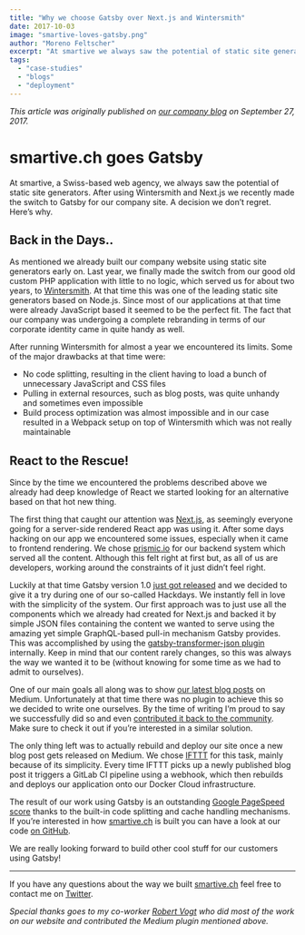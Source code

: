 ```yaml
---
title: "Why we choose Gatsby over Next.js and Wintersmith"
date: 2017-10-03
image: "smartive-loves-gatsby.png"
author: "Moreno Feltscher"
excerpt: "At smartive we always saw the potential of static site generators. We recently made the switch to Gatsby.js for our company site. A decision we don’t regret. Here’s why."
tags:
  - "case-studies"
  - "blogs"
  - "deployment"
---
```


*This article was originally published on [our company blog](https://blog.smartive.ch/smartive-ch-goes-gatsby-js-27a056b3b817) on September 27, 2017.*

# smartive.ch goes Gatsby

At smartive, a Swiss-based web agency, we always saw the potential of static site generators. After using Wintersmith and Next.js we recently made the switch to Gatsby for our company site. A decision we don’t regret. Here’s why.

## Back in the Days..

As mentioned we already built our company website using static site generators early on. Last year, we finally made the switch from our good old custom PHP application with little to no logic, which served us for about two years, to [Wintersmith](http://wintersmith.io/). At that time this was one of the leading static site generators based on Node.js. Since most of our applications at that time were already JavaScript based it seemed to be the perfect fit. The fact that our company was undergoing a complete rebranding in terms of our corporate identity came in quite handy as well.

After running Wintersmith for almost a year we encountered its limits. Some of the major drawbacks at that time were:

- No code splitting, resulting in the client having to load a bunch of unnecessary JavaScript and CSS files
- Pulling in external resources, such as blog posts, was quite unhandy and sometimes even impossible
- Build process optimization was almost impossible and in our case resulted in a Webpack setup on top of Wintersmith which was not really maintainable

## React to the Rescue!

Since by the time we encountered the problems described above we already had deep knowledge of React we started looking for an alternative based on that hot new thing.

The first thing that caught our attention was [Next.js](https://github.com/zeit/next.js/), as seemingly everyone going for a server-side rendered React app was using it. After some days hacking on our app we encountered some issues, especially when it came to frontend rendering. We chose [prismic.io](https://prismic.io/) for our backend system which served all the content. Although this felt right at first but, as all of us are developers, working around the constraints of it just didn’t feel right.

Luckily at that time Gatsby version 1.0 [just got released](/blog/gatsby-v1/) and we decided to give it a try during one of our so-called Hackdays. We instantly fell in love with the simplicity of the system. Our first approach was to just use all the components which we already had created for Next.js and backed it by simple JSON files containing the content we wanted to serve using the amazing yet simple GraphQL-based pull-in mechanism Gatsby provides. This was accomplished by using the [gatsby-transformer-json plugin](https://www.npmjs.com/package/gatsby-transformer-json) internally. Keep in mind that our content rarely changes, so this was always the way we wanted it to be (without knowing for some time as we had to admit to ourselves).

One of our main goals all along was to show [our latest blog posts](https://blog.smartive.ch) on Medium. Unfortunately at that time there was no plugin to achieve this so we decided to write one ourselves. By the time of writing I’m proud to say we successfully did so and even [contributed it back to the community](https://github.com/gatsbyjs/gatsby/pull/1907). Make sure to check it out if you’re interested in a similar solution.

The only thing left was to actually rebuild and deploy our site once a new blog post gets released on Medium. We chose [IFTTT](https://ifttt.com/) for this task, mainly because of its simplicity. Every time IFTTT picks up a newly published blog post it triggers a GitLab CI pipeline using a webhook, which then rebuilds and deploys our application onto our Docker Cloud infrastructure.

The result of our work using Gatsby is an outstanding [Google PageSpeed score](https://developers.google.com/speed/pagespeed/insights/?url=https://smartive.ch&tab=desktop) thanks to the built-in code splitting and cache handling mechanisms. If you’re interested in how [smartive.ch](https://smartive.ch/) is built you can have a look at our code [on GitHub](https://github.com/smartive/smartive.ch).

We are really looking forward to build other cool stuff for our customers using Gatsby!

* * *

If you have any questions about the way we built [smartive.ch](https://smartive.ch) feel free to contact me on [Twitter](https://twitter.com/luagsh_mrn).

*Special thanks goes to my co-worker [Robert Vogt](https://twitter.com/_deniaz) who did most of the work on our website and contributed the Medium plugin mentioned above.*